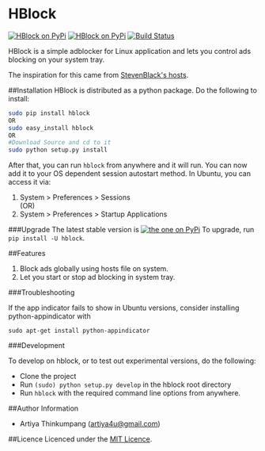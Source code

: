 HBlock
==========

[![HBlock on PyPi](https://pypip.in/v/hblock/badge.png)](https://pypi.python.org/pypi/hblock/)
[![HBlock on PyPi](https://pypip.in/d/hblock/badge.png)](https://pypi.python.org/pypi/hblock/)
[![Build Status](https://travis-ci.org/artiya4u/hblock.png)](https://travis-ci.org/artiya4u/hblock)

HBlock is a simple adblocker for Linux application and lets you control ads blocking on your system tray.

The inspiration for this came from [StevenBlack's hosts](https://github.com/StevenBlack/hosts).

##Installation
HBlock is distributed as a python package. Do the following to install:

``` sh
sudo pip install hblock
OR
sudo easy_install hblock
OR
#Download Source and cd to it
sudo python setup.py install
```

After that, you can run `hblock` from anywhere and it will run. You can
now add it to your OS dependent session autostart method. In Ubuntu, you can
access it via: 

1. System > Preferences > Sessions  
(OR)
2. System > Preferences > Startup Applications 

###Upgrade
The latest stable version is [![the one on PyPi](https://pypip.in/v/hblock/badge.png)](https://pypi.python.org/pypi/hblock/)
To upgrade, run `pip install -U hblock`.

##Features
1. Block ads globally using hosts file on system.
2. Let you start or stop ad blocking in system tray.

###Troubleshooting

If the app indicator fails to show in Ubuntu versions, consider installing 
python-appindicator with

`sudo apt-get install python-appindicator`

###Development

To develop on hblock, or to test out experimental versions, do the following:

- Clone the project
- Run `(sudo) python setup.py develop` in the hblock root directory
- Run `hblock` with the required command line options from anywhere.

##Author Information
- Artiya Thinkumpang (<artiya4u@gmail.com>)

##Licence
Licenced under the [MIT Licence](http://nemo.mit-license.org/).

